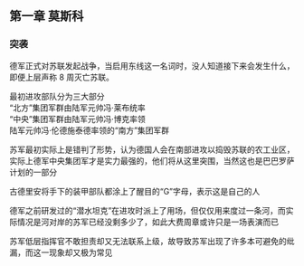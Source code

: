 ## 第一章 莫斯科

### 突袭

德军正式对苏联发起战争，当启用东线这一名词时，没人知道接下来会发生什么，即便上层声称 8 周灭亡苏联。

最初进攻部队分为三大部分  
“北方”集团军群由陆军元帅冯·莱布统率  
“中央”集团军群由陆军元帅冯·博克率领  
陆军元帅冯·伦德施泰德率领的“南方”集团军群

苏军最初实际上是错判了形势，认为德国人会在南部进攻以捣毁苏联的农工业区，实际上德军中央集团军才是实力最强的，他们将从这里突围，当然这也是巴巴罗萨计划的一部分

古德里安将手下的装甲部队都涂上了醒目的“G”字母，表示这是自己的人

德军之前研发过的“潜水坦克”在进攻时派上了用场，但仅仅用来度过一条河，而实际情况是河对岸的苏军已经没剩多少了，如此大费周章或许只是一场表演而已

苏军低层指挥官不敢担责却又无法联系上级，故导致苏军出现了许多本可避免的纰漏，而这一现象却又极为常见

<br>
